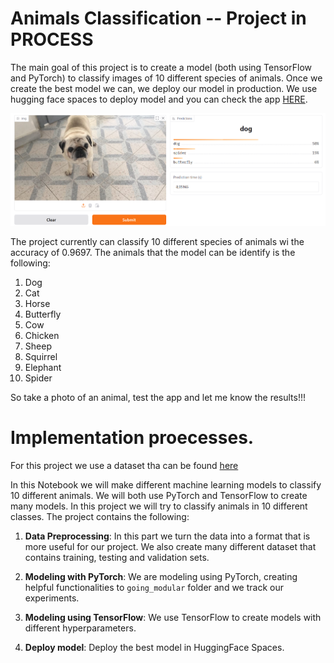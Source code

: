 # Animals Classification -- Project in PROCESS 
The main goal of this project is to create a model (both using TensorFlow and PyTorch) to classify images of 10 different species of animals. Once we create the best model we can, we deploy our model in production. We use hugging face spaces to deploy model and you can check the app [HERE](https://huggingface.co/spaces/DimitrisKatos/AnimalClassification).

![Hugging_face_app](./images/HuggingFace.png)

The project currently can classify 10 different species of animals wi the accuracy of 0.9697. The animals that the model can be identify is the following:
1. Dog
2. Cat
3. Horse
4. Butterfly
5. Cow
6. Chicken
7. Sheep
8. Squirrel
9. Elephant
10. Spider

So take a photo of an animal, test the app and let me know the results!!!

# Implementation proecesses.
For this project we use a dataset tha can be found [here](https://www.kaggle.com/datasets/)

In this Notebook we will make different machine learning models to classify 10 different animals. We will both use PyTorch and TensorFlow to create many models.
In this project we will try to classify animals in 10 different classes. The project contains the following:
1. **Data Preprocessing**: In this part we turn the data into a format that is more useful for our project. We also create many different dataset that contains training, testing and validation sets.

2. **Modeling with PyTorch**: We are modeling using PyTorch, creating helpful functionalities to `going_modular` folder and we track our experiments.

3. **Modeling using TensorFlow**: We use TensorFlow to create models with different hyperparameters.

4. **Deploy model**: Deploy the best model in HuggingFace Spaces.
